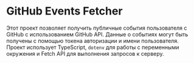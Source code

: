 # GitHub Events Fetcher

Этот проект позволяет получить публичные события пользователя с GitHub с использованием GitHub API. Данные о событиях могут быть получены с помощью токена авторизации и имени пользователя. Проект использует TypeScript, `dotenv` для работы с переменными окружения и Fetch API для выполнения запросов к серверу.
